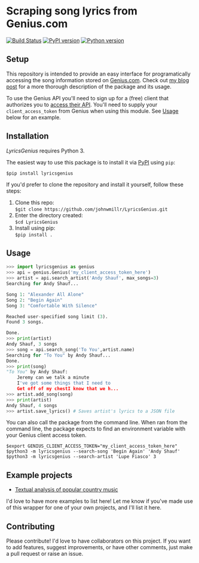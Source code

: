# Scraping song lyrics from Genius.com

[![Build Status](https://travis-ci.org/johnwmillr/LyricsGenius.svg?branch=master)](https://travis-ci.org/johnwmillr/LyricsGenius)
[![PyPI version](https://badge.fury.io/py/lyricsgenius.svg)](https://pypi.org/project/lyricsgenius/)
[![Python version](https://img.shields.io/badge/python-3.x-brightgreen.svg)](https://pypi.python.org/pypi/lyricsgenius)

## Setup
This repository is intended to provide an easy interface for programatically accessing the song information stored on [Genius.com](https://www.genius.com). Check out [my blog post](http://www.johnwmillr.com/scraping-genius-lyrics/) for a more thorough description of the package and its usage.

To use the Genius API you'll need to sign up for a (free) client that authorizes you to [access their API](http://genius.com/api-clients). You'll need to supply your `client_access_token` from Genius when using this module. See [Usage](https://github.com/johnwmillr/LyricsGenius#usage) below for an example.

## Installation
*LyricsGenius* requires Python 3.

The easiest way to use this package is to install it via [PyPI](https://pypi.python.org/pypi/lyricsgenius) using `pip`:

`$pip install lyricsgenius`

If you'd prefer to clone the repository and install it yourself, follow these steps:
1. Clone this repo:  
`$git clone https://github.com/johnwmillr/LyricsGenius.git`
2. Enter the directory created:  
`$cd LyricsGenius`
3. Install using pip:  
`$pip install .`

## Usage
```python
>>> import lyricsgenius as genius
>>> api = genius.Genius('my_client_access_token_here')
>>> artist = api.search_artist('Andy Shauf', max_songs=3)
Searching for Andy Shauf...

Song 1: "Alexander All Alone"
Song 2: "Begin Again"
Song 3: "Comfortable With Silence"

Reached user-specified song limit (3).
Found 3 songs.

Done.
>>> print(artist)
Andy Shauf, 3 songs
>>> song = api.search_song('To You',artist.name)
Searching for "To You" by Andy Shauf...
Done.
>>> print(song)
"To You" by Andy Shauf:
    Jeremy can we talk a minute
    I've got some things that I need to
    Get off of my chestI know that we h...
>>> artist.add_song(song)
>>> print(artist)
Andy Shauf, 4 songs
>>> artist.save_lyrics() # Saves artist's lyrics to a JSON file
```

You can also call the package from the command line. When ran from the command line, the package expects to find an environment variable with your Genius client access token.
```
$export GENIUS_CLIENT_ACCESS_TOKEN="my_client_access_token_here"
$python3 -m lyricsgenius --search-song 'Begin Again' 'Andy Shauf'
$python3 -m lyricsgenius --search-artist 'Lupe Fiasco' 3
```

## Example projects
  
  - [Textual analysis of popular country music](http://www.johnwmillr.com/trucks-and-beer/)
  
  I'd love to have more examples to list here! Let me know if you've made use of this wrapper for one of your own projects, and I'll list it here.

## Contributing
Please contribute! I'd love to have collaborators on this project. If you want to add features, suggest improvements, or have other comments, just make a pull request or raise an issue.
